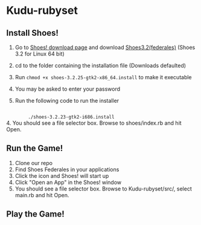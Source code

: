 # Kudu-rubyset

## Install Shoes!
1. Go to [Shoes! download page](http://shoesrb.com/downloads/) and download [Shoes3.2(federales)](https://shoes.mvmanila.com/public/shoes/shoes-3.2.25-gtk2-x86_64.install) (Shoes 3.2 for Linux 64 bit)
2. cd to the folder containing the installation file (Downloads defaulted)
3. Run `chmod +x shoes-3.2.25-gtk2-x86_64.install` to make it executable
        
4. You may be asked to enter your password
5. Run the following code to run the installer
<code>
        ./shoes-3.2.23-gtk2-i686.install
</code>
4. You should see a file selector box. Browse to shoes/index.rb and hit Open.

## Run the Game!
1. Clone our repo
2. Find Shoes Federales in your applications
3. Click the icon and Shoes! will start up
4. Click "Open an App" in the Shoes! window
5. You should see a file selector box. Browse to Kudu-rubyset/src/, select main.rb and hit Open.

## Play the Game!


